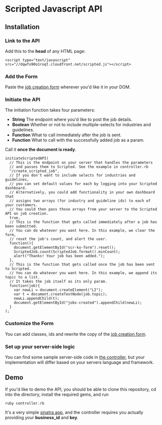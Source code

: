 # Scripted Javascript API

## Installation

### Link to the API

Add this to the **head** of any HTML page:
  
    <script type="text/javascript" src="//dqwfo90o1roqt.cloudfront.net/scripted.js"></script>
    
### Add the Form

Paste the [job creation form](/views/create_form.erb) wherever you'd like it in your DOM.

### Initiate the API

The initiation function takes four parameters:

+ **String** The endpoint where you'd like to post the job details.
+ **Boolean** Whether or not to include multiple-selects for industries and guidelines.
+ **Function** What to call immediately after the job is sent.
+ **Function** What to call with the successfully added job as a param.

Call it **once the document is ready**.

    initiateScriptedAPI(
      // This is the endpoint on your server that handles the parameters 
      // and passes them to Scripted. See the example in controller.rb
      "/create_scripted_job",
      // If you don't want to include selects for industries and guidelines,
      // you can set default values for each by logging into your Scripted dashboard.
      // Alternatively, you could add functionality in your own dashboard that
      // assigns two arrays (for industry and guideline ids) to each of your customers.
      // You could then pass those arrays from your server to the Scripted API on job creation.
      true,
      // This is the function that gets called immediately after a job has been submitted.
      // You can do whatever you want here. In this example, we clear the form,
      // reset the job's count, and alert the user.
      function(){
        document.getElementById("scr-ko-form").reset();
        ScriptedJob.count(ScriptedJob.format().minCount);
        alert("Thanks! Your job has been added.");
      }, 
      // This is the function that gets called once the job has been sent to Scripted.
      // You can do whatever you want here. In this example, we append its topic to a list.
      // It takes the job itself as its only param.
      function(job){
        var newLi = document.createElement("LI");
        var t = document.createTextNode(job.topic);
        newLi.appendChild(t);
        document.getElementById("jobs-created").appendChild(newLi);
      }
    );
    

### Customize the Form

You can add classes, ids and rewrite the copy of the [job creation form](/views/create_form.erb).

### Set up your server-side logic

You can find some sample server-side code in [the controller](/controller.rb), but your implementation will differ based on your servers language and framework.

## Demo

If you'd like to demo the API, you should be able to clone this repository, cd into the directory, install the required gems, and run

    ruby controller.rb
    
It's a very simple [sinatra app](http://www.sinatrarb.com/), and the controller requires you actually providing your **business_id** and **key**.
